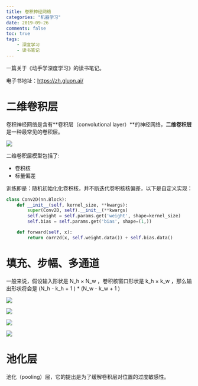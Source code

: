 ```yaml
---
title: 卷积神经网络
categories: "机器学习" 
date: 2019-09-26
comments: false
toc: true
tags:
	- 深度学习
	- 读书笔记
---
```


一篇关于《动手学深度学习》的读书笔记。

电子书地址：https://zh.gluon.ai/

<!--more-->

# 二维卷积层

卷积神经网络是含有**卷积层（convolutional layer）**的神经网络，**二维卷积层**是一种最常见的卷积层。

![](https://github.com/LinQing2017/notes/blob/master/pictures/%E4%BA%8C%E7%BB%B4%E5%8D%B7%E7%A7%AF%E5%B1%82%E7%9A%84%E8%AE%A1%E7%AE%97.png)

二维卷积层模型包括了:

- 卷积核
- 标量偏差

训练即是：随机初始化化卷积核，并不断迭代卷积核核偏差，以下是自定义实现：

```python
class Conv2D(nn.Block):
    def __init__(self, kernel_size, **kwargs):
        super(Conv2D, self).__init__(**kwargs)
        self.weight = self.params.get('weight', shape=kernel_size)
        self.bias = self.params.get('bias', shape=(1,))

    def forward(self, x):
        return corr2d(x, self.weight.data()) + self.bias.data()
```

# 填充、步幅、多通道

一般来说，假设输入形状是 N_h × N_w ，卷积核窗口形状是 k_h × k_w ，那么输出形状将会是 (N_h - k_h + 1 ) * (N_w - k_w + 1 )

![](https://github.com/LinQing2017/notes/blob/master/pictures/%E5%A1%AB%E5%85%85%E6%93%8D%E4%BD%9C.png)

![](https://github.com/LinQing2017/notes/blob/master/pictures/%E5%8D%B7%E7%A7%AF%E5%B1%82%E7%9A%84%E6%AD%A5%E5%B9%85.png)

![](https://github.com/LinQing2017/notes/blob/master/pictures/%E5%A4%9A%E9%80%9A%E9%81%93%E5%8D%B7%E7%A7%AF.png)

![](https://github.com/LinQing2017/notes/blob/master/pictures/%E6%B1%A0%E5%8C%96%E5%B1%82%E8%AE%A1%E7%AE%97.png)

# 池化层

池化（pooling）层，它的提出是为了缓解卷积层对位置的过度敏感性。


